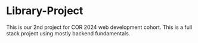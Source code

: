 # Library-Project
This is our 2nd project for COR 2024 web development cohort. This is a full stack project using mostly backend fundamentals. 
